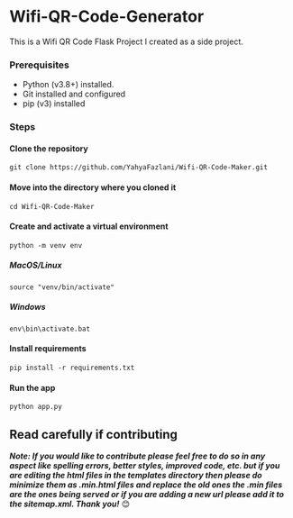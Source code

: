 # Wifi-QR-Code-Generator

This is a Wifi QR Code Flask Project I created as a side project.

### Prerequisites
* Python (v3.8+) installed.
* Git installed and configured
* pip (v3) installed

### Steps
#### Clone the repository
```shell
git clone https://github.com/YahyaFazlani/Wifi-QR-Code-Maker.git
```

#### Move into the directory where you cloned it
```shell
cd Wifi-QR-Code-Maker
```

#### Create and activate a virtual environment
```shell
python -m venv env
```
##### MacOS/Linux
```shell
source "venv/bin/activate"
```
##### Windows
```shell
env\bin\activate.bat
```

#### Install requirements
```
pip install -r requirements.txt
```

#### Run the app
```shell
python app.py
```
## Read carefully if contributing
***Note: If you would like to contribute please feel free to do so in any aspect like spelling errors, better styles, improved code, etc. but if you are editing the html files in the templates directory then please do minimize them as .min.html files and replace the old ones the .min files are the ones being served or if you are adding a new url please add it to the sitemap.xml. Thank you!*** 😊